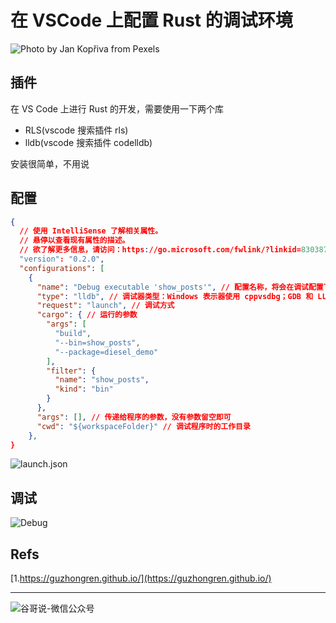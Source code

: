 # 在 VSCode 上配置 Rust 的调试环境


![Photo by Jan Kopřiva from Pexels](https://images.pexels.com/photos/3858142/pexels-photo-3858142.jpeg?auto=compress&cs=tinysrgb&dpr=2&h=750&w=1260)

## 插件

在 VS Code 上进行 Rust 的开发，需要使用一下两个库
* RLS(vscode 搜索插件 rls)
* lldb(vscode 搜索插件 codelldb)

安装很简单，不用说

## 配置

```json
{
  // 使用 IntelliSense 了解相关属性。 
  // 悬停以查看现有属性的描述。
  // 欲了解更多信息，请访问：https://go.microsoft.com/fwlink/?linkid=830387
  "version": "0.2.0",
  "configurations": [
    {
      "name": "Debug executable 'show_posts'", // 配置名称，将会在调试配置下拉列表中显示
      "type": "lldb", // 调试器类型：Windows 表示器使用 cppvsdbg；GDB 和 LLDB 使用 cppdbg。该值自动生成
      "request": "launch", // 调试方式
      "cargo": { // 运行的参数
        "args": [
          "build",
          "--bin=show_posts",
          "--package=diesel_demo"
        ],
        "filter": {
          "name": "show_posts",
          "kind": "bin"
        }
      },
      "args": [], // 传递给程序的参数，没有参数留空即可
      "cwd": "${workspaceFolder}" // 调试程序时的工作目录
    },
}
```

![launch.json](https://yqfile.alicdn.com/418ec9989800421ab7ab8d03aa79b3ebde85e77d.png)

## 调试

![Debug](https://yqfile.alicdn.com/17e76c562003f3128f02282c4751f9d77584dd9f.png)

## Refs

[1.https://guzhongren.github.io/](https://guzhongren.github.io/)

----
![谷哥说-微信公众号](https://cdn.staticaly.com/gh/guzhongren/data-hosting@master/20210819/wechat.ae9zxgscqcg.png)

